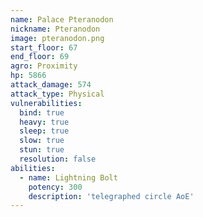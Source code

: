 ```yaml
---
name: Palace Pteranodon
nickname: Pteranodon
image: pteranodon.png
start_floor: 67
end_floor: 69
agro: Proximity
hp: 5866
attack_damage: 574
attack_type: Physical
vulnerabilities:
  bind: true
  heavy: true
  sleep: true
  slow: true
  stun: true
  resolution: false
abilities:
  - name: Lightning Bolt
    potency: 300
    description: 'telegraphed circle AoE'
---
```


